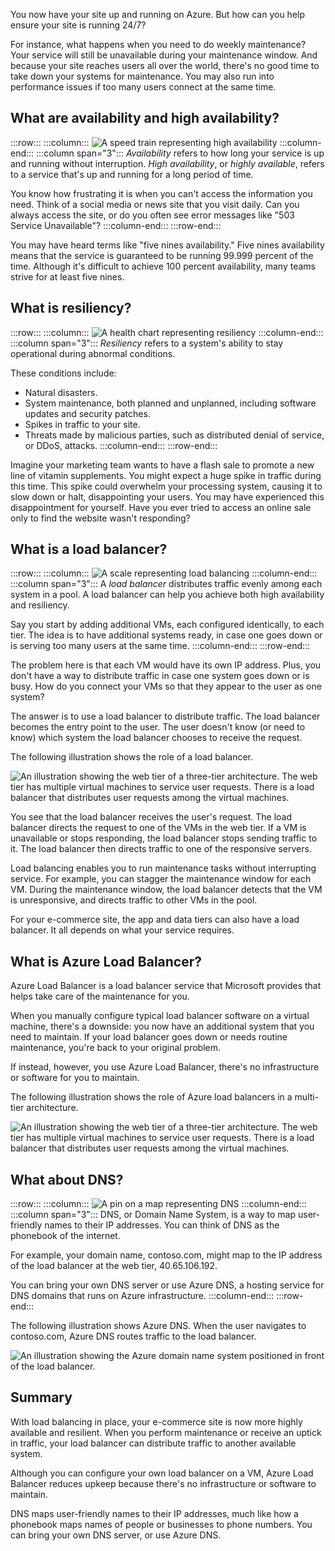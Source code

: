 You now have your site up and running on Azure. But how can you help ensure your site is running 24/7?

For instance, what happens when you need to do weekly maintenance? Your service will still be unavailable during your maintenance window. And because your site reaches users all over the world, there's no good time to take down your systems for maintenance. You may also run into performance issues if too many users connect at the same time.

## What are availability and high availability?

:::row:::
  :::column:::
    ![A speed train representing high availability](../media/3-availability.png)
  :::column-end:::
	:::column span="3":::
_Availability_ refers to how long your service is up and running without interruption. _High availability_, or _highly available_, refers to a service that's up and running for a long period of time.

You know how frustrating it is when you can't access the information you need. Think of a social media or news site that you visit daily. Can you always access the site, or do you often see error messages like "503 Service Unavailable"?
  :::column-end:::
 :::row-end:::

You may have heard terms like "five nines availability." Five nines availability means that the service is guaranteed to be running 99.999 percent of the time. Although it's difficult to achieve 100 percent availability, many teams strive for at least five nines.

## What is resiliency?

:::row:::
  :::column:::
    ![A health chart representing resiliency](../media/3-resiliency.png)
  :::column-end:::
	:::column span="3":::
_Resiliency_ refers to a system's ability to stay operational during abnormal conditions.

These conditions include:

- Natural disasters.
- System maintenance, both planned and unplanned, including software updates and security patches.
- Spikes in traffic to your site.
- Threats made by malicious parties, such as distributed denial of service, or DDoS, attacks.
  :::column-end:::
:::row-end:::

Imagine your marketing team wants to have a flash sale to promote a new line of vitamin supplements. You might expect a huge spike in traffic during this time. This spike could overwhelm your processing system, causing it to slow down or halt, disappointing your users. You may have experienced this disappointment for yourself. Have you ever tried to access an online sale only to find the website wasn't responding?

## What is a load balancer?

:::row:::
  :::column:::
    ![A scale representing load balancing](../media/3-lb.png)
  :::column-end:::
	:::column span="3":::
A _load balancer_ distributes traffic evenly among each system in a pool. A load balancer can help you achieve both high availability and resiliency.

Say you start by adding additional VMs, each configured identically, to each tier. The idea is to have additional systems ready, in case one goes down or is serving too many users at the same time.
  :::column-end:::
:::row-end:::

The problem here is that each VM would have its own IP address. Plus, you don't have a way to distribute traffic in case one system goes down or is busy. How do you connect your VMs so that they appear to the user as one system?

The answer is to use a load balancer to distribute traffic. The load balancer becomes the entry point to the user. The user doesn't know (or need to know) which system the load balancer chooses to receive the request.

The following illustration shows the role of a load balancer.

![An illustration showing the web tier of a three-tier architecture. The web tier has multiple virtual machines to service user requests. There is a load balancer that distributes user requests among the virtual machines.](../media/3-load-balancer.png)

You see that the load balancer receives the user's request. The load balancer directs the request to one of the VMs in the web tier. If a VM is unavailable or stops responding, the load balancer stops sending traffic to it. The load balancer then directs traffic to one of the responsive servers.

Load balancing enables you to run maintenance tasks without interrupting service. For example, you can stagger the maintenance window for each VM. During the maintenance window, the load balancer detects that the VM is unresponsive, and directs traffic to other VMs in the pool.

For your e-commerce site, the app and data tiers can also have a load balancer. It all depends on what your service requires.

## What is Azure Load Balancer?

Azure Load Balancer is a load balancer service that Microsoft provides that helps take care of the maintenance for you.

When you manually configure typical load balancer software on a virtual machine, there's a downside: you now have an additional system that you need to maintain. If your load balancer goes down or needs routine maintenance, you're back to your original problem.

If instead, however, you use Azure Load Balancer, there's no infrastructure or software for you to maintain.

The following illustration shows  the role of Azure load balancers in a multi-tier architecture.

![An illustration showing the web tier of a three-tier architecture. The web tier has multiple virtual machines to service user requests. There is a load balancer that distributes user requests among the virtual machines.](../media/3-azure-load-balancer.png)

## What about DNS?

:::row:::
  :::column:::
    ![A pin on a map representing DNS](../media/3-map-pin.png)
  :::column-end:::
	:::column span="3":::
DNS, or Domain Name System, is a way to map user-friendly names to their IP addresses. You can think of DNS as the phonebook of the internet.

For example, your domain name, contoso.com, might map to the IP address of the load balancer at the web tier, 40.65.106.192.

You can bring your own DNS server or use Azure DNS, a hosting service for DNS domains that runs on Azure infrastructure.
  :::column-end:::
:::row-end:::

The following illustration shows Azure DNS. When the user navigates to contoso.com, Azure DNS routes traffic to the load balancer.

![An illustration showing the Azure domain name system positioned in front of the load balancer.](../media/3-dns.png)

## Summary

With load balancing in place, your e-commerce site is now more highly available and resilient. When you perform maintenance or receive an uptick in traffic, your load balancer can distribute traffic to another available system.

Although you can configure your own load balancer on a VM, Azure Load Balancer reduces upkeep because there's no infrastructure or software to maintain.

DNS maps user-friendly names to their IP addresses, much like how a phonebook maps names of people or businesses to phone numbers. You can bring your own DNS server, or use Azure DNS.
